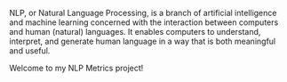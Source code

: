 NLP, or Natural Language Processing, is a branch of artificial intelligence and machine learning concerned with the interaction between computers and human (natural) languages. It enables computers to understand, interpret, and generate human language in a way that is both meaningful and useful.

Welcome to my NLP Metrics project!